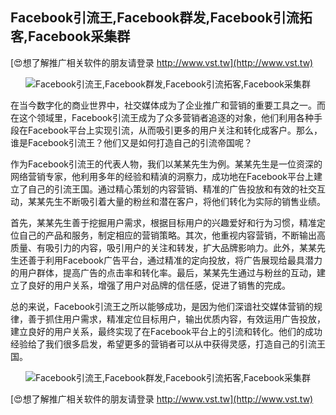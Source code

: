 ## **Facebook引流王,Facebook群发,Facebook引流拓客,Facebook采集群**

[😍想了解推广相关软件的朋友请登录 http://www.vst.tw](http://www.vst.tw)

 <center><img src="https://vst.tw/MP4/tuiguang/png/3.png" alt="Facebook引流王,Facebook群发,Facebook引流拓客,Facebook采集群"></center>

在当今数字化的商业世界中，社交媒体成为了企业推广和营销的重要工具之一。而在这个领域里，Facebook引流王成为了众多营销者追逐的对象，他们利用各种手段在Facebook平台上实现引流，从而吸引更多的用户关注和转化成客户。那么，谁是Facebook引流王？他们又是如何打造自己的引流帝国呢？

作为Facebook引流王的代表人物，我们以某某先生为例。某某先生是一位资深的网络营销专家，他利用多年的经验和精湞的洞察力，成功地在Facebook平台上建立了自己的引流王国。通过精心策划的内容营销、精准的广告投放和有效的社交互动，某某先生不断吸引着大量的粉丝和潜在客户，将他们转化为实际的销售业绩。

首先，某某先生善于挖掘用户需求，根据目标用户的兴趣爱好和行为习惯，精准定位自己的产品和服务，制定相应的营销策略。其次，他重视内容营销，不断输出高质量、有吸引力的内容，吸引用户的关注和转发，扩大品牌影响力。此外，某某先生还善于利用Facebook广告平台，通过精准的定向投放，将广告展现给最具潜力的用户群体，提高广告的点击率和转化率。最后，某某先生通过与粉丝的互动，建立了良好的用户关系，增强了用户对品牌的信任感，促进了销售的完成。

总的来说，Facebook引流王之所以能够成功，是因为他们深谙社交媒体营销的规律，善于抓住用户需求，精准定位目标用户，输出优质内容，有效运用广告投放，建立良好的用户关系，最终实现了在Facebook平台上的引流和转化。他们的成功经验给了我们很多启发，希望更多的营销者可以从中获得灵感，打造自己的引流王国。

 <center><img src="https://vst.tw/MP4/tuiguang/png/8.png" alt="Facebook引流王,Facebook群发,Facebook引流拓客,Facebook采集群"></center>

[😍想了解推广相关软件的朋友请登录 http://www.vst.tw](http://www.vst.tw)



